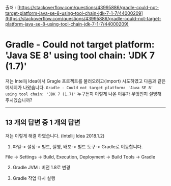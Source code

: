 출처 : [https://stackoverflow.com/questions/43995886/gradle-could-not-target-platform-java-se-8-using-tool-chain-jdk-7-1-7/44000209](https://stackoverflow.com/questions/43995886/gradle-could-not-target-platform-java-se-8-using-tool-chain-jdk-7-1-7/44000209)

# Gradle - Could not target platform: 'Java SE 8' using tool chain: 'JDK 7 (1.7)'

저는 Intellij Idea에서 Gragle 프로젝트를 불러오려고(import) 시도하였고 다음과 같은 메세지가 나왔습니다. `Gradle - Could not target platform: 'Java SE 8' using tool chain: 'JDK 7 (1.7)'` 누구든지 이렇게 나온 이유가 무엇인지 설명해 주시겠습니까?

---

## 13 개의 답변 중 1 개의 답변
저는 이렇게 해결 하였습니다. (Intellij Idea 2018.1.2)

1) 파일-> 설정-> 빌드, 실행, 배포-> 빌드 도구-> Gradle로 이동합니다.

File -> Settings -> Build, Execution, Deployment -> Build Tools -> Gradle

2) Gradle JVM : 버전 1.8로 변경

3) Gradle 작업 다시 실행
